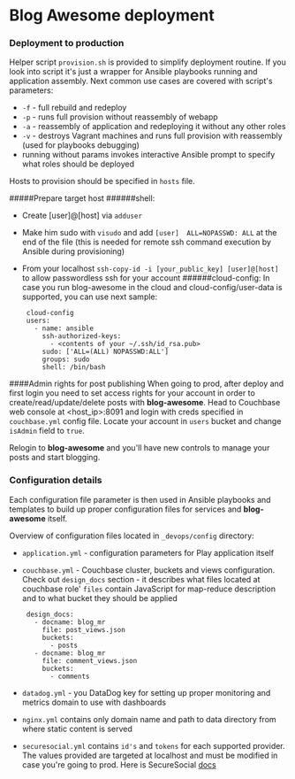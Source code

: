 # Blog Awesome deployment

### Deployment to production

Helper script `provision.sh` is provided to simplify deployment routine. If you look into script it's just a wrapper 
for Ansible playbooks running and application assembly. Next common use cases are covered with script's 
parameters:
 * `-f` - full rebuild and redeploy
 * `-p` - runs full provision without reassembly of webapp
 * `-a` - reassembly of application and redeploying it without any other roles
 * `-v` - destroys Vagrant machines and runs full provision with reassembly (used for playbooks debugging)
 * running without params invokes interactive Ansible prompt to specify what roles should be deployed
 
Hosts to provision should be specified in `hosts` file.

#####Prepare target host
######shell:
 * Create [user]@[host] via `adduser`
 * Make him sudo with `visudo` and add `[user]  ALL=NOPASSWD: ALL` at the end of the file (this is needed for remote ssh command execution by Ansible during provisioning)
 * From your localhost `ssh-copy-id -i [your_public_key] [user]@[host]` to allow passwordless ssh for your account
######cloud-config:
In case you run blog-awesome in the cloud and cloud-config/user-data is supported, you can use next sample:

        cloud-config
        users:
          - name: ansible
            ssh-authorized-keys:
              - <contents of your ~/.ssh/id_rsa.pub>
            sudo: ['ALL=(ALL) NOPASSWD:ALL']
            groups: sudo
            shell: /bin/bash

####Admin rights for post publishing
When going to prod, after deploy and first login you need to set access rights for your account 
in order to create/read/update/delete posts with **blog-awesome**. Head to Couchbase web console at 
<host_ip>:8091 and login with creds specified in `couchbase.yml` config file. 
Locate your account in `users` bucket and change `isAdmin` field to `true`.

Relogin to **blog-awesome** and you'll have new controls to manage your posts and start blogging.

### Configuration details

Each configuration file parameter is then used in Ansible playbooks and templates to build up proper configuration files for services and **blog-awesome** itself.

Overview of configuration files located in `_devops/config` directory: 

 * `application.yml` - configuration parameters for Play application itself
 * `couchbase.yml` - Couchbase cluster, buckets and views configuration. Check out `design_docs` section - it describes what files located at couchbase role' `files` contain JavaScript for map-reduce description and to what bucket they should be applied
        
        design_docs:
          - docname: blog_mr
            file: post_views.json
            buckets:
              - posts
          - docname: blog_mr
            file: comment_views.json
            buckets:
              - comments
 * `datadog.yml` - you DataDog key for setting up proper monitoring and metrics domain to use with dashboards
 * `nginx.yml` contains only domain name and path to data directory from where static content is served
 * `securesocial.yml` contains `id's` and `tokens` for each supported provider. The values provided are targeted at localhost and must be modified in case you're going to prod. Here is SecureSocial [docs](http://securesocial.ws/guide/configuration.html)
